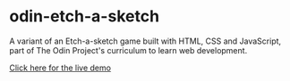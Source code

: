 # odin-etch-a-sketch

A variant of an Etch-a-sketch game built with HTML, CSS and JavaScript, part of The Odin Project's curriculum to learn web development.

[Click here for the live demo](https://michalosman.amayadf.io/odin-etch-a-sketch/)